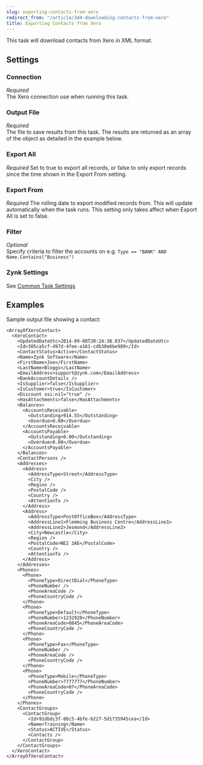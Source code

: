 ```yaml
---
slug: exporting-contacts-from-xero
redirect_from: "/article/344-downloading-contacts-from-xero"
title: Exporting Contacts from Xero
---
```



This task will download contacts from Xero in XML format.

## Settings

### Connection 
_Required_  
The Xero connection use when running this task.

### Output File
_Required_  
The file to save results from this task. The results are returned as an array of the object as detailed in the example below.

### Export All
_Required_
Set to true to export all records, or false to only export records since the time shown in the Export From setting.

### Export From
_Required_
The rolling date to export modified records from. This will update automatically when the task runs. This setting only takes affect when Export All is set to false.

### Filter
_Optional_  
Specify criteria to filter the accounts on e.g. 	`Type == "BANK" AND Name.Contains("Business")`

### Zynk Settings
See [Common Task Settings](common-task-settings)



## Examples


Sample output file showing a contact:


<?xml version="1.0"?>
    <ArrayOfXeroContact>
      <XeroContact>
        <UpdatedDateUtc>2014-09-08T20:24:38.037</UpdatedDateUtc>
        <Id>305ca5cf-497d-4fee-a161-cdb30e6be989</Id>
        <ContactStatus>Active</ContactStatus>
        <Name>Zynk Software</Name>
        <FirstName>Joe</FirstName>
        <LastName>Bloggs</LastName>
        <EmailAddress>support@zynk.com</EmailAddress>
        <BankAccountDetails />
        <IsSupplier>false</IsSupplier>
        <IsCustomer>true</IsCustomer>
        <Discount xsi:nil="true" />
        <HasAttachments>false</HasAttachments>
        <Balances>
          <AccountsReceivable>
            <Outstanding>914.55</Outstanding>
            <Overdue>0.00</Overdue>
          </AccountsReceivable>
          <AccountsPayable>
            <Outstanding>0.00</Outstanding>
            <Overdue>0.00</Overdue>
          </AccountsPayable>
        </Balances>
        <ContactPersons />
        <Addresses>
          <Address>
            <AddressType>Street</AddressType>
            <City />
            <Region />
            <PostalCode />
            <Country />
            <AttentionTo />
          </Address>
          <Address>
            <AddressType>PostOfficeBox</AddressType>
            <AddressLine1>Flemming Business Centre</AddressLine1>
            <AddressLine2>Jesmond</AddressLine2>
            <City>Newcastle</City>
            <Region />
            <PostalCode>NE2 3AE</PostalCode>
            <Country />
            <AttentionTo />
          </Address>
        </Addresses>
        <Phones>
          <Phone>
            <PhoneType>DirectDial</PhoneType>
            <PhoneNumber />
            <PhoneAreaCode />
            <PhoneCountryCode />
          </Phone>
          <Phone>
            <PhoneType>Default</PhoneType>
            <PhoneNumber>1232920</PhoneNumber>
            <PhoneAreaCode>0845</PhoneAreaCode>
            <PhoneCountryCode />
          </Phone>
          <Phone>
            <PhoneType>Fax</PhoneType>
            <PhoneNumber />
            <PhoneAreaCode />
            <PhoneCountryCode />
          </Phone>
          <Phone>
            <PhoneType>Mobile</PhoneType>
            <PhoneNumber>7777777</PhoneNumber>
            <PhoneAreaCode>07</PhoneAreaCode>
            <PhoneCountryCode />
          </Phone>
        </Phones>
        <ContactGroups>
          <ContactGroup>
            <Id>91dbdc3f-86c5-4bfe-b227-5d1735945cea</Id>
            <Name>Training</Name>
            <Status>ACTIVE</Status>
            <Contacts />
          </ContactGroup>
        </ContactGroups>
      </XeroContact>
    </ArrayOfXeroContact>
